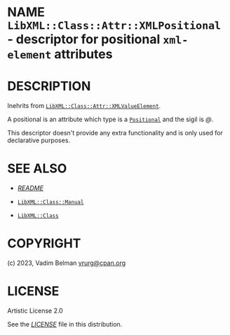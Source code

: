 NAME `LibXML::Class::Attr::XMLPositional` - descriptor for positional `xml-element` attributes
==============================================================================================

DESCRIPTION
===========

Inehrits from [`LibXML::Class::Attr::XMLValueElement`](XMLValueElement.md).

A positional is an attribute which type is a [`Positional`](https://docs.raku.org/type/Positional) and the sigil is *@*.

This descriptor doesn't provide any extra functionality and is only used for declarative purposes.

SEE ALSO
========

  * [*README*](../../../../../README.md)

  * [`LibXML::Class::Manual`](../Manual.md)

  * [`LibXML::Class`](../../Class.md)

COPYRIGHT
=========

(c) 2023, Vadim Belman <vrurg@cpan.org>

LICENSE
=======

Artistic License 2.0

See the [*LICENSE*](../../../../LICENSE) file in this distribution.

